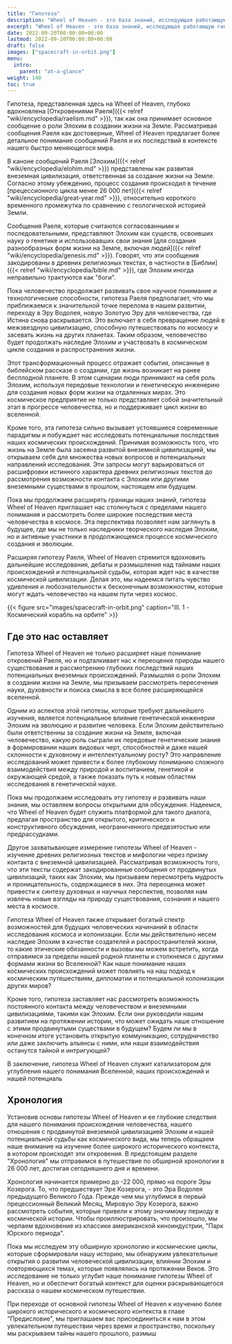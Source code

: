 ```yaml
---
title: "Гипотеза"
description: "Wheel of Heaven - это база знаний, исследующая работающую гипотезу о том, что жизнь на Земле была разумно разработана внеземной цивилизацией, так называемыми Элохим."
excerpt: "Wheel of Heaven - это база знаний, исследующая работающую гипотезу о том, что жизнь на Земле была разумно разработана внеземной цивилизацией, так называемыми Элохим."
date: 2022-09-20T00:00:00+00:00
lastmod: 2022-09-20T00:00:00+00:00
draft: false
images: ["spacecraft-in-orbit.png"]
menu:
  intro:
    parent: "at-a-glance"
weight: 140
toc: true
---
```


Гипотеза, представленная здесь на Wheel of Heaven, глубоко вдохновлена [Откровениями Раеля]({{< relref "wiki/encyclopedia/raelism.md" >}}), так как она принимает основное сообщение о роли Элохим в создании жизни на Земле. Рассматривая сообщения Раеля как достоверные, Wheel of Heaven предлагает более детальное понимание сообщений Раеля и их последствий в контексте нашего быстро меняющегося мира.

В каноне сообщений Раеля [Элохим]({{< relref "wiki/encyclopedia/elohim.md" >}}) представлены как развитая внеземная цивилизация, ответственная за создание жизни на Земле. Согласно этому убеждению, процесс создания происходил в течение [прецессионного цикла менее 26 000 лет]({{< relref "wiki/encyclopedia/great-year.md" >}}), относительно короткого временного промежутка по сравнению с геологической историей Земли.

Сообщения Раеля, которые считаются согласованными и последовательными, представляют Элохим как существ, освоивших науку о генетике и использовавших свои знания [для создания разнообразных форм жизни на Земле, включая людей]({{< relref "wiki/encyclopedia/genesis.md" >}}). Говорят, что эти сообщения закодированы в древних религиозных текстах, в частности в [Библии]({{< relref "wiki/encyclopedia/bible.md" >}}), где Элохим иногда неправильно трактуются как "боги".

Пока человечество продолжает развивать свое научное понимание и технологические способности, гипотеза Раеля предполагает, что мы приближаемся к значительной точке перелома в нашем развитии, переходу в Эру Водолея, новую Золотую Эру для человечества, где Истина снова раскрывается. Это включает в себя превращение людей в межзвездную цивилизацию, способную путешествовать по космосу и засевать жизнь на других планетах. Таким образом, человечество будет продолжать наследие Элохим и участвовать в космическом цикле создания и распространения жизни.

Этот трансформационный процесс отражает события, описанные в библейском рассказе о создании, где жизнь возникает на ранее бесплодной планете. В этом сценарии люди принимают на себя роль Элохим, используя передовые технологии и генетическую инженерию для создания новых форм жизни на отдаленных мирах. Это космическое предприятие не только представляет собой значительный этап в прогрессе человечества, но и поддерживает цикл жизни во вселенной.

Кроме того, эта гипотеза сильно вызывает устоявшиеся современные парадигмы и побуждает нас исследовать потенциальные последствия наших космических происхождений. Принимая возможность того, что жизнь на Земле была засеяна развитой внеземной цивилизацией, мы открываем себя для множества новых вопросов и потенциальных направлений исследования. Эти запросы могут варьироваться от расшифровки истинного характера древних религиозных текстов до рассмотрения возможности контакта с Элохим или другими внеземными существами в прошлом, настоящем или будущем.

Пока мы продолжаем расширять границы наших знаний, гипотеза Wheel of Heaven приглашает нас столкнуться с пределами нашего понимания и рассмотреть более широкие последствия места человечества в космосе. Эта перспектива позволяет нам заглянуть в будущее, где мы не только наследники творческого наследия Элохим, но и активные участники в продолжающемся процессе космического создания и эволюции.

Расширяя гипотезу Раеля, Wheel of Heaven стремится вдохновить дальнейшие исследования, дебаты и размышления над тайнами наших происхождений и потенциальной судьбы, которая ждет нас в качестве космической цивилизации. Делая это, мы надеемся питать чувство удивления и любознательности к бесконечным возможностям, которые могут ждать человечество на нашем пути через космос.

{{< figure src="images/spacecraft-in-orbit.png" caption="Ill. 1 - Космический корабль на орбите" >}}

## Где это нас оставляет

Гипотеза Wheel of Heaven не только расширяет наше понимание откровений Раеля, но и подталкивает нас к переоценке природы нашего существования и рассмотрению глубоких последствий наших потенциальных внеземных происхождений. Размышляя о роли Элохим в создании жизни на Земле, мы призываем рассмотреть пересечения науки, духовности и поиска смысла в все более расширяющейся вселенной.

Одним из аспектов этой гипотезы, которые требуют дальнейшего изучения, является потенциальное влияние генетической инженерии Элохим на эволюцию и развитие человека. Если Элохим действительно были ответственны за создание жизни на Земле, включая человечество, какую роль сыграли их передовые генетические знания в формировании наших видовых черт, способностей и даже нашей склонности к духовному и интеллектуальному росту? Это направление исследований может привести к более глубокому пониманию сложного взаимодействия между природой и воспитанием, генетикой и окружающей средой, а также показать путь к новым областям исследования в генетической науке.

Пока мы продолжаем исследовать эту гипотезу и развивать наши знания, мы оставляем вопросы открытыми для обсуждения. Надеемся, что Wheel of Heaven будет служить платформой для такого диалога, предлагая пространство для открытого, критического и конструктивного обсуждения, неограниченного предвзятостью или предрассудками.

Другое захватывающее измерение гипотезы Wheel of Heaven - изучение древних религиозных текстов и мифологии через призму контакта с внеземной цивилизацией. Рассматривая возможность того, что эти тексты содержат закодированные сообщения от продвинутых цивилизаций, таких как Элохим, мы призываем пересмотреть мудрость и проницательность, содержащиеся в них. Эта переоценка может привести к синтезу духовных и научных перспектив, позволяя нам извлечь новые взгляды на природу существования, сознания и нашего места в космосе.

Гипотеза Wheel of Heaven также открывает богатый спектр возможностей для будущих человеческих начинаний в области исследования космоса и колонизации. Если мы действительно несем наследие Элохим в качестве создателей и распространителей жизни, то какие этические обязанности и вызовы мы можем встретить, когда отправимся за пределы нашей родной планеты и столкнемся с другими формами жизни во Вселенной? Как наше понимание наших космических происхождений может повлиять на наш подход к космическим путешествиям, дипломатии и потенциальной колонизации других миров?

Кроме того, гипотеза заставляет нас рассмотреть возможность постоянного контакта между человечеством и внеземными цивилизациями, такими как Элохим. Если они руководили нашим развитием на протяжении истории, что может ожидать наше отношение с этими продвинутыми существами в будущем? Будем ли мы в конечном итоге установить открытую коммуникацию, сотрудничество или даже заключить альянсы с ними, или наши взаимодействия останутся тайной и интригующей?

В заключение, гипотеза Wheel of Heaven служит катализатором для углубления нашего понимания Вселенной, наших происхождений и нашей потенциаль

## Хронология

Установив основы гипотезы Wheel of Heaven и ее глубокие следствия для нашего понимания происхождения человечества, нашего отношения с продвинутой внеземной цивилизацией Элохим и нашей потенциальной судьбы как космического вида, мы теперь обращаем наше внимание на изучение более широкого исторического контекста, в котором происходят эти откровения. В предстоящем разделе "Хронология" мы отправимся в путешествие по обширной хронологии в 26 000 лет, достигая сегодняшнего дня и времени.

Хронология начинается примерно до -22 000, прямо на пороге Эры Козерога. То, что предшествует Эре Козерога, - это Эра Водолея предыдущего Великого Года. Прежде чем мы углубимся в первый прецессионный Великий Месяц, Мировую Эру Козерога, важно рассмотреть события, которые привели к этому значимому периоду в космической истории. Чтобы проиллюстрировать, что произошло, мы черпаем вдохновение из классики американской киноиндустрии, "Парк Юрского периода".

Пока мы исследуем эту обширную хронологию и космические циклы, которые сформировали нашу историю, мы обнаружим увлекательные открытия о развитии человеческой цивилизации, влиянии Элохим и повторяющихся темах, которые появлялись на протяжении Веков. Это исследование не только углубит наше понимание гипотезы Wheel of Heaven, но и обеспечит богатый контекст для оценки раскрывающегося рассказа о нашем космическом путешествии.

При переходе от основной гипотезы Wheel of Heaven к изучению более широкого исторического и космического контекста в главе "Предисловие", мы приглашаем вас присоединиться к нам в этом увлекательном путешествии через время и пространство, поскольку мы раскрываем тайны нашего прошлого, размыш
